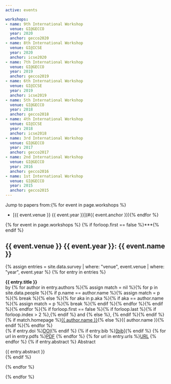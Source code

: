 ```yaml
---
active: events

workshops:
- name: 9th International Workshop
  venue: GI@GECCO
  year: 2020
  anchor: gecco2020
- name: 8th International Workshop
  venue: GI@ICSE
  year: 2020
  anchor: icse2020
- name: 7th International Workshop
  venue: GI@GECCO
  year: 2019
  anchor: gecco2019
- name: 6th International Workshop
  venue: GI@ICSE
  year: 2019
  anchor: icse2019
- name: 5th International Workshop
  venue: GI@GECCO
  year: 2018
  anchor: gecco2018
- name: 4th International Workshop
  venue: GI@ICSE
  year: 2018
  anchor: icse2018
- name: 3rd International Workshop
  venue: GI@GECCO
  year: 2017
  anchor: gecco2017
- name: 2nd International Workshop
  venue: GI@GECCO
  year: 2016
  anchor: gecco2016
- name: 1st International Workshop
  venue: GI@GECCO
  year: 2015
  anchor: gecco2015
---
```


Jump to papers from:{% for event in page.workshops %}
- [{{ event.venue }} {{ event.year }}](#{{ event.anchor }}){% endfor %}

{% for event in page.workshops %}
{% if forloop.first == false %}***{% endif %}

## <a name="{{ event.anchor }}"></a> {{ event.venue }} {{ event.year }}: {{ event.name }}

  {% assign entries = site.data.survey | where: "venue", event.venue | where: "year", event.year %}
  {% for entry in entries %}

  <div>
    <p>
      <strong>{{ entry.title }}</strong><br/>
      by {% for author in entry.authors %}{% assign match = nil %}{% for p in site.data.people %}{% if p.name == author.name %}{% assign match = p %}{% break %}{% else %}{% for aka in p.aka %}{% if aka == author.name %}{% assign match = p %}{% break %}{% endif %}{% endfor %}{% endif %}{% endfor %}{% if forloop.first == false %}{% if forloop.last %}{% if forloop.index > 2 %},{% endif %} and {% else %}, {% endif %}{% endif %}{% if match.homepage %}<a href="{{ match.homepage }}">{{ author.name }}</a>{% else %}<span class="text-nowrap">{{ author.name }}</span>{% endif %}{% endfor %}<br/>
      {% if entry.doi %}<a class="badge badge-primary" href="{{ entry.doi }}">DOI</a>{% endif %} {% if entry.bib %}<a href="{{ entry.bib }}">[bib]</a>{% endif %} {% for url in entry.pdfs %}<a class="badge badge-success" href="{{ url }}">PDF</a> {% endfor %} {% for url in entry.urls %}<a class="badge badge-warning" href="{{ url }}">URL</a> {% endfor %}
    {% if entry.abstract %}
      <span class="badge badge-secondary" style="cursor: pointer;" onclick="$(this).parent().siblings('.collapse').toggle()">Abstract</span>
      <div class="card collapse"><div class="card-body text-justify">
        {{ entry.abstract }}
      </div></div>{% endif %}
    </p>
  </div>
  {% endfor %}

{% endfor %}

